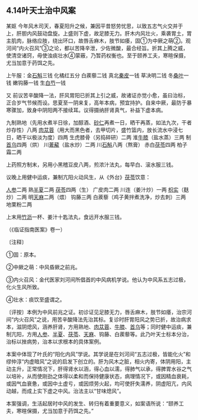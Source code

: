 ## 4.14叶天士治中风案

某妪  今年风木司天，春夏阳升之候，兼因平昔怒劳忧思，以致五志气火交并于上，肝胆内风鼓动盘旋。上盛则下虚，故足膝无力。肝木内风壮火，乘袭胃土，胃主肌肉，脉络应肢，绕出环口，故唇舌麻木，肢节如痿，固①为中厥之萌②。观河间“内火召风”③之论，都以苦降辛泄，少佐微酸，最合经旨。折其上腾之威，使清空诸窍，毋使浊痰壮水④蒙蔽，乃暂药权衡也。至于颐养工夫，寒暄保摄，尤当加意于药饵之先。

上午服：金[石斛](https://www.gmzyjc.com/read/bc/bc17-0.4.4.0.0.md)三钱  化橘红五分  白蒺藜二钱  真北[秦皮](https://www.gmzyjc.com/read/bc/bc03-0.2.7.0.0.md)一钱  草决明二钱  冬[桑叶](https://www.gmzyjc.com/read/bc/bc01-1.2.3.0.0.md)一钱  嫩钩藤一钱  生[白芍](https://www.gmzyjc.com/read/bc/bc17-0.3.4.0.0.md)一钱

又  前议苦辛酸降一法，肝风胃阳已折其上引之威，故诸证亦觉小愈，虽曰治标，正合岁气节候而设。思夏至一阴来复，高年本病，预宜持护。自来中厥，最防于暴寒骤加，致身中阴阳两不接续耳。议得摄纳肝肾真气，补益下虚本病。

九制熟地（先用水煮半日徐，加醇酒、[砂仁](https://www.gmzyjc.com/read/bc/bc04-0.0.4.0.0.md)再煮一日，晒干再蒸，如法九次，干者炒存性）八两  [肉苁蓉](https://www.gmzyjc.com/read/bc/bc17-0.2.3.0.0.md)（用大而黑色者，去甲切片，盛竹篮内，放长流水中浸七日，晒干以极淡为度）四两  生虎膝骨（另捣碎研）二两   淮[牛膝](https://www.gmzyjc.com/read/bc/bc12-0.0.21.0.0.md)（盐水蒸）三两  制[首乌](https://www.gmzyjc.com/read/bc/bc17-0.3.2.0.0.md)四两（烘）  川[萆薢](https://www.gmzyjc.com/read/bc/bc05-0.0.14.0.0.md)（盐水炒）二两  川[石斛](https://www.gmzyjc.com/read/bc/bc17-0.4.4.0.0.md)八两（熬膏）  赤白[茯苓](https://www.gmzyjc.com/read/bc/bc05-0.0.1.0.0.md)四两  柏子霜二两

上药照方制末，另用小黑稽豆皮八两，煎浓汁法丸，每早白、滚水服三钱。

议晚上用健中运痰，兼制亢阳火动风生，从《外台》[茯苓](https://www.gmzyjc.com/read/bc/bc05-0.0.1.0.0.md)饮意：

[人参](https://www.gmzyjc.com/read/bc/bc17-0.1.1.0.0.md)二两  熟[半夏](https://www.gmzyjc.com/read/bc/bc16-0.1.1.0.0.md)二两  [茯苓](https://www.gmzyjc.com/read/bc/bc05-0.0.1.0.0.md)四两（生）  广皮肉二两  川连（姜汁炒）一两   [枳实](https://www.gmzyjc.com/read/bc/bc11-0.0.3.0.0.md)（麸炒）二两  明[天麻](https://www.gmzyjc.com/read/bc/bc10-0.0.6.0.0.md)二两（煨）  钩藤三两  白蒺藜（鸡子黄拌煮洗净，炒去刺）三两  地栗粉二两

上末用[竹沥](https://www.gmzyjc.com/read/bc/bc16-0.2.6.0.0.md)一杯、姜汁十匙法丸，食远开水服三钱。

（《临证指南医案》卷一）

〔注释〕

①固：原本。

②中厥之萌：中风昏厥之前兆。

③内火召风：金代医家刘河间所倡首的中风病机学说。他认为中风系五志过极，化火生风所致。

④壮水：痰饮至盛谓之。

〔评按〕本例为中风前兆之证。初诊证见足膝无力，唇舌麻木，肢节如痿，治宗河间“内火召风”之说，用苦辛酸降法先治其标。复诊时肝胃阳风之势已折，故治病求本，滋阴熄风，涵养肝肾，方用熟地、[肉苁蓉](https://www.gmzyjc.com/read/bc/bc17-0.2.3.0.0.md)、[牛膝](https://www.gmzyjc.com/read/bc/bc12-0.0.21.0.0.md)、[首乌](https://www.gmzyjc.com/read/bc/bc17-0.3.2.0.0.md)等；同时健中运痰，兼制亢阳，方用[人参](https://www.gmzyjc.com/read/bc/bc17-0.1.1.0.0.md)、[半夏](https://www.gmzyjc.com/read/bc/bc16-0.1.1.0.0.md)、[茯苓](https://www.gmzyjc.com/read/bc/bc05-0.0.1.0.0.md)、[天麻](https://www.gmzyjc.com/read/bc/bc10-0.0.6.0.0.md)、钩藤、白蒺藜等。此乃叶天士标本分治，治标以挫病势，治本以求根本的具体案例。

本案中体现了叶氏的“阳化内风”学说。其学说是在刘河间“五志过极，皆能化火”和缪仲淳“内虚暗风”之说的启发下创立的。肝为风木之脏，相火内寄，体阴用阳，主动主升，正常情况下，肝得肾水以涵，得心血以濡，得肺气以承，得脾胃水谷之气以培补，从而使刚劲之体得以柔和而保持健康状态，病理情况下，或因精血衰耗，或因气血衰惫，或因中土虚亏，或因烦劳火起，均可使肝失濡养，阴虚阳亢，内风动越，而成上实下虚之中风。治法主以“甘味熄风”。

本案强调，生活起居时中风的发生、转归有着重要意义，如案语所说：“颐养工夫，寒暄保摄，尤当加意于药饵之先。”
